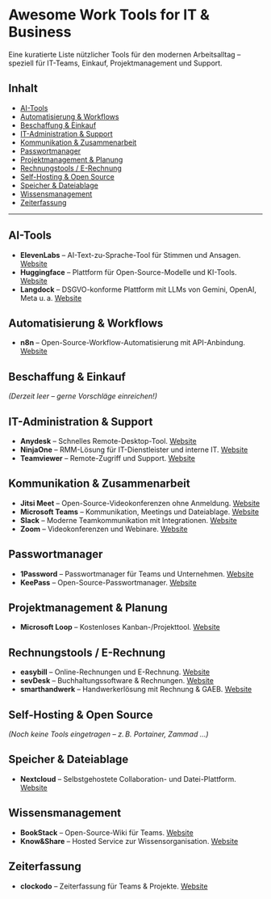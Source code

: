 # Awesome Work Tools for IT & Business

Eine kuratierte Liste nützlicher Tools für den modernen Arbeitsalltag – speziell für IT-Teams, Einkauf, Projektmanagement und Support.

## Inhalt

- [AI-Tools](#ai-tools)
- [Automatisierung & Workflows](#automatisierung--workflows)
- [Beschaffung & Einkauf](#beschaffung--einkauf)
- [IT-Administration & Support](#it-administration--support)
- [Kommunikation & Zusammenarbeit](#kommunikation--zusammenarbeit)
- [Passwortmanager](#passwortmanager)
- [Projektmanagement & Planung](#projektmanagement--planung)
- [Rechnungstools / E-Rechnung](#rechnungstools--e-rechnung)
- [Self-Hosting & Open Source](#self-hosting--open-source)
- [Speicher & Dateiablage](#speicher--dateiablage)
- [Wissensmanagement](#wissensmanagement)
- [Zeiterfassung](#zeiterfassung)

---

## AI-Tools

- **ElevenLabs** – AI-Text-zu-Sprache-Tool für Stimmen und Ansagen. [Website](https://elevenlabs.io/de)
- **Huggingface** – Plattform für Open-Source-Modelle und KI-Tools. [Website](https://huggingface.co)
- **Langdock** – DSGVO-konforme Plattform mit LLMs von Gemini, OpenAI, Meta u. a. [Website](https://www.langdock.com)

## Automatisierung & Workflows

- **n8n** – Open-Source-Workflow-Automatisierung mit API-Anbindung. [Website](https://n8n.io)

## Beschaffung & Einkauf

*(Derzeit leer – gerne Vorschläge einreichen!)*

## IT-Administration & Support

- **Anydesk** – Schnelles Remote-Desktop-Tool. [Website](https://anydesk.com)
- **NinjaOne** – RMM-Lösung für IT-Dienstleister und interne IT. [Website](https://www.ninjaone.com)
- **Teamviewer** – Remote-Zugriff und Support. [Website](https://www.teamviewer.com)

## Kommunikation & Zusammenarbeit

- **Jitsi Meet** – Open-Source-Videokonferenzen ohne Anmeldung. [Website](https://meet.jit.si)
- **Microsoft Teams** – Kommunikation, Meetings und Dateiablage. [Website](https://www.microsoft.com/de-de/microsoft-teams)
- **Slack** – Moderne Teamkommunikation mit Integrationen. [Website](https://slack.com)
- **Zoom** – Videokonferenzen und Webinare. [Website](https://zoom.us)

## Passwortmanager

- **1Password** – Passwortmanager für Teams und Unternehmen. [Website](https://1password.com)
- **KeePass** – Open-Source-Passwortmanager. [Website](https://keepass.info)

## Projektmanagement & Planung

- **Microsoft Loop** – Kostenloses Kanban-/Projekttool. [Website](https://loop.microsoft.com)

## Rechnungstools / E-Rechnung

- **easybill** – Online-Rechnungen und E-Rechnung. [Website](https://www.easybill.de)
- **sevDesk** – Buchhaltungssoftware & Rechnungen. [Website](https://sevdesk.com)
- **smarthandwerk** – Handwerkerlösung mit Rechnung & GAEB. [Website](https://www.smarthandwerk.de)

## Self-Hosting & Open Source

*(Noch keine Tools eingetragen – z. B. Portainer, Zammad …)*

## Speicher & Dateiablage

- **Nextcloud** – Selbstgehostete Collaboration- und Datei-Plattform. [Website](https://nextcloud.com)

## Wissensmanagement

- **BookStack** – Open-Source-Wiki für Teams. [Website](https://www.bookstackapp.com)
- **Know&Share** – Hosted Service zur Wissensorganisation. [Website](https://www.knowandshare.com)

## Zeiterfassung

- **clockodo** – Zeiterfassung für Teams & Projekte. [Website](https://www.clockodo.de)
